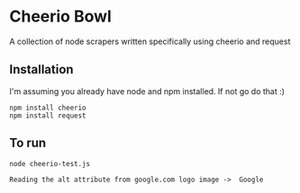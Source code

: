 # Cheerio Bowl
A collection of node scrapers written specifically using cheerio and request

## Installation

I'm assuming you already have node and npm installed.  If not go do that :)

    npm install cheerio
    npm install request
    
## To run

    node cheerio-test.js

    Reading the alt attribute from google.com logo image ->  Google
    

